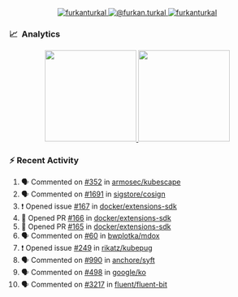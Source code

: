 <p align="center">
  <a href="https://linkedin.com/in/furkanturkal" target="blank">
    <img src="https://img.shields.io/badge/linkedin-%230077B5.svg?&style=for-the-badge&logo=linkedin&logoColor=white" alt="furkanturkal" />
  </a>
  <a href="https://medium.com/@furkan.turkal" target="blank">
    <img src="https://img.shields.io/badge/medium-%2312100E.svg?&style=for-the-badge&logo=medium&logoColor=white" alt="@furkan.turkal" />
  </a>
  <a href="https://twitter.com/furkanturkaI" target="blank">
    <img src="https://img.shields.io/badge/Twitter-1DA1F2?style=for-the-badge&logo=twitter&logoColor=white" alt="furkanturkaI" />
  </a>
</p>

### 📈 &nbsp;Analytics

<p align="center">
  <a href="https://coderstats.net/github/#Dentrax">
    <img height="180em" src="https://github-readme-stats-eight-theta.vercel.app/api?username=Dentrax&show_icons=true&theme=algolia&include_all_commits=true&count_private=true&line_height=26"/>
    <img height="180em" src="https://github-readme-stats-eight-theta.vercel.app/api/top-langs/?username=Dentrax&layout=compact&langs_count=8&theme=algolia&line_height=26"/>
  </a>
</p>

### :zap: Recent Activity

<!--START_SECTION:activity-->
1. 🗣 Commented on [#352](https://github.com/armosec/kubescape/issues/352) in [armosec/kubescape](https://github.com/armosec/kubescape)
2. 🗣 Commented on [#1691](https://github.com/sigstore/cosign/issues/1691) in [sigstore/cosign](https://github.com/sigstore/cosign)
3. ❗️ Opened issue [#167](https://github.com/docker/extensions-sdk/issues/167) in [docker/extensions-sdk](https://github.com/docker/extensions-sdk)
4. 💪 Opened PR [#166](https://github.com/docker/extensions-sdk/pull/166) in [docker/extensions-sdk](https://github.com/docker/extensions-sdk)
5. 💪 Opened PR [#165](https://github.com/docker/extensions-sdk/pull/165) in [docker/extensions-sdk](https://github.com/docker/extensions-sdk)
6. 🗣 Commented on [#60](https://github.com/bwplotka/mdox/issues/60) in [bwplotka/mdox](https://github.com/bwplotka/mdox)
7. ❗️ Opened issue [#249](https://github.com/rikatz/kubepug/issues/249) in [rikatz/kubepug](https://github.com/rikatz/kubepug)
8. 🗣 Commented on [#990](https://github.com/anchore/syft/issues/990) in [anchore/syft](https://github.com/anchore/syft)
9. 🗣 Commented on [#498](https://github.com/google/ko/issues/498) in [google/ko](https://github.com/google/ko)
10. 🗣 Commented on [#3217](https://github.com/fluent/fluent-bit/issues/3217) in [fluent/fluent-bit](https://github.com/fluent/fluent-bit)
<!--END_SECTION:activity-->
